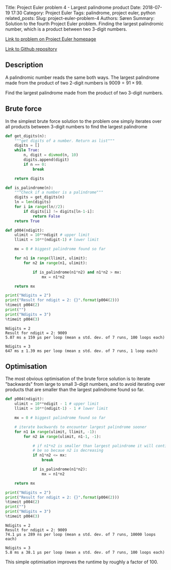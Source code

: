 Title: Project Euler problem 4 - Largest palindrome product
Date: 2018-07-19 17:30
Category: Project Euler
Tags: palindrome, project euler, python
related_posts: 
Slug: project-euler-problem-4
Authors: Søren
Summary: Solution to the fourth Project Euler problem. Finding the largest palindromic number, which is a product between two 3-digit numbers.

[Link to problem on Project Euler homepage](https://projecteuler.net/problem=4)

[Link to Github repository](https://github.com/fractalleaf/project-euler/tree/master/p004)

## Description

A palindromic number reads the same both ways. The largest palindrome made from the product of two 2-digit numbers is $9009 = 91 \times 99$.

Find the largest palindrome made from the product of two 3-digit numbers.

## Brute force
In the simplest brute force solution to the problem one simply iterates over all products between 3-digit numbers to find the largest palindrome


```python
def get_digits(n):
    """get digits of a number. Return as list"""
    digits = []
    while True:
        n, digit = divmod(n, 10)
        digits.append(digit)
        if n == 0:
            break

    return digits

def is_palindrome(n):
    """Check if a number is a palindrome"""
    digits = get_digits(n)
    ln = len(digits)
    for i in range(ln//2):
        if digits[i] != digits[ln-1-i]:
            return False
    return True

def p004(ndigit):
    ulimit = 10**ndigit # upper limit
    llimit = 10**(ndigit-1) # lower limit

    mx = 0 # biggest palindrome found so far

    for n1 in range(llimit, ulimit):
        for n2 in range(n1, ulimit):

            if is_palindrome(n1*n2) and n1*n2 > mx:
                mx = n1*n2

    return mx

print("Ndigits = 2")
print("Result for ndigit = 2: {}".format(p004(2)))
%timeit p004(2)
print("")
print("Ndigits = 3")
%timeit p004(3)
```

    Ndigits = 2
    Result for ndigit = 2: 9009
    5.07 ms ± 159 µs per loop (mean ± std. dev. of 7 runs, 100 loops each)
    
    Ndigits = 3
    647 ms ± 1.39 ms per loop (mean ± std. dev. of 7 runs, 1 loop each)


## Optimisation

The most obvious optimisation of the brute force solution is to iterate "backwards" from large to small 3-digit numbers, and to avoid iterating over products that are smaller than the largest palindrome found so far.


```python
def p004(ndigit):
    ulimit = 10**ndigit - 1 # upper limit
    llimit = 10**(ndigit-1) - 1 # lower limit

    mx = 0 # biggest palindrome found so far

    # iterate backwards to encounter largest palindrome sooner
    for n1 in range(ulimit, llimit, -1):
        for n2 in range(ulimit, n1-1, -1):

            # if n1*n2 is smaller than largest palindrome it will continue to
            # be so becaue n2 is decreasing
            if n1*n2 <= mx:
                break

            if is_palindrome(n1*n2):
                mx = n1*n2

    return mx

print("Ndigits = 2")
print("Result for ndigit = 2: {}".format(p004(2)))
%timeit p004(2)
print("")
print("Ndigits = 3")
%timeit p004(3)
```

    Ndigits = 2
    Result for ndigit = 2: 9009
    74.1 µs ± 289 ns per loop (mean ± std. dev. of 7 runs, 10000 loops each)
    
    Ndigits = 3
    5.8 ms ± 38.1 µs per loop (mean ± std. dev. of 7 runs, 100 loops each)


This simple optimisation improves the runtime by roughly a factor of 100.

